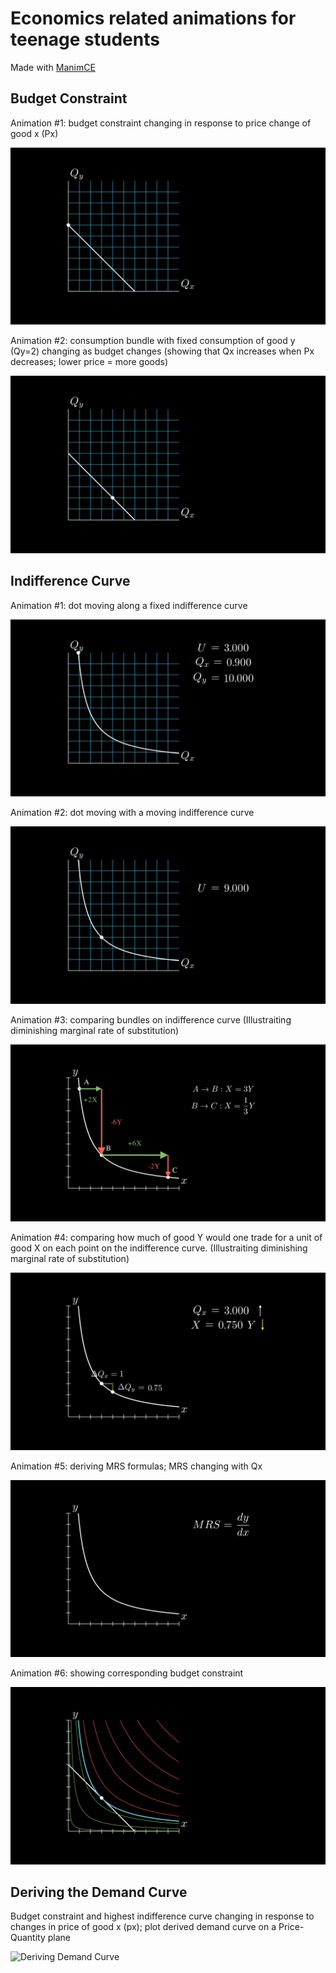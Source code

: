 # Economics related animations for teenage students

Made with [ManimCE](https://docs.manim.community/en/stable/index.html#)


## Budget Constraint

Animation #1: budget constraint changing in response to price change of good x (Px)

![Budget Constraint Intro-1](out/BudgetConstraintIntro-1.gif)

Animation #2: consumption bundle with fixed consumption of good y (Qy=2) changing as budget changes (showing that Qx increases when Px decreases; lower price = more goods)

![Budget Constraint Intro-2](out/BudgetConstraintIntro-2.gif)

## Indifference Curve


Animation #1: dot moving along a fixed indifference curve
    
![Indifference Curve Intro-1](out/IndifferenceCurveIntro-1.gif)


Animation #2: dot moving with a moving indifference curve

![Indifference Curve Intro-2](out/IndifferenceCurveIntro-2.gif)


Animation #3: comparing bundles on indifference curve (Illustraiting diminishing marginal rate of substitution)

![Indifference Curve Intro-3](out/IndifferenceCurveIntro-3.png)


Animation #4: comparing how much of good Y would one trade for a unit of good X on each point on the indifference curve. (Illustraiting diminishing marginal rate of substitution)

![Indifference Curve Intro-4](out/IndifferenceCurveIntro-4.gif)


Animation #5: deriving MRS formulas; MRS changing with Qx

![Indifference Curve Intro-5](out/IndifferenceCurveIntro-5.gif)


Animation #6: showing corresponding budget constraint

![Indifference Curve Intro-6](out/IndifferenceCurveIntro-6.png)


## Deriving the Demand Curve

Budget constraint and highest indifference curve changing in response to changes in price of good x (px); plot derived demand curve on a Price-Quantity plane 

![Deriving Demand Curve](out/DerivingDemandCurve.gif)

